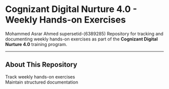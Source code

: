 #  Cognizant Digital Nurture 4.0 - Weekly Hands-on Exercises
   Mohammed Asrar Ahmed
   supersetid-(6389285)
   Repository for tracking and documenting weekly hands-on exercises as part of the **Cognizant Digital Nurture 4.0** training program.

---

##  About This Repository


 Track weekly hands-on exercises  
 Maintain structured documentation   
